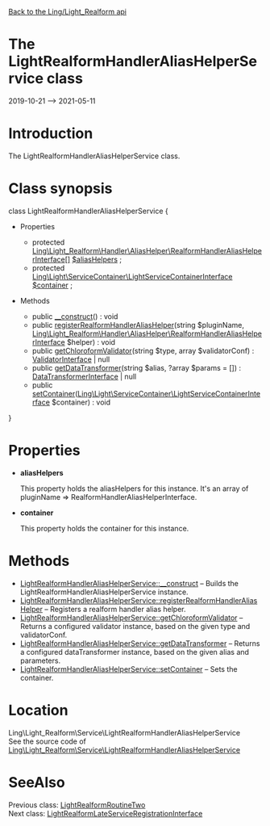 [Back to the Ling/Light_Realform api](https://github.com/lingtalfi/Light_Realform/blob/master/doc/api/Ling/Light_Realform.md)



The LightRealformHandlerAliasHelperService class
================
2019-10-21 --> 2021-05-11






Introduction
============

The LightRealformHandlerAliasHelperService class.



Class synopsis
==============


class <span class="pl-k">LightRealformHandlerAliasHelperService</span>  {

- Properties
    - protected [Ling\Light_Realform\Handler\AliasHelper\RealformHandlerAliasHelperInterface[]](https://github.com/lingtalfi/Light_Realform/blob/master/doc/api/Ling/Light_Realform/Handler/AliasHelper/RealformHandlerAliasHelperInterface.md) [$aliasHelpers](#property-aliasHelpers) ;
    - protected [Ling\Light\ServiceContainer\LightServiceContainerInterface](https://github.com/lingtalfi/Light/blob/master/doc/api/Ling/Light/ServiceContainer/LightServiceContainerInterface.md) [$container](#property-container) ;

- Methods
    - public [__construct](https://github.com/lingtalfi/Light_Realform/blob/master/doc/api/Ling/Light_Realform/Service/LightRealformHandlerAliasHelperService/__construct.md)() : void
    - public [registerRealformHandlerAliasHelper](https://github.com/lingtalfi/Light_Realform/blob/master/doc/api/Ling/Light_Realform/Service/LightRealformHandlerAliasHelperService/registerRealformHandlerAliasHelper.md)(string $pluginName, [Ling\Light_Realform\Handler\AliasHelper\RealformHandlerAliasHelperInterface](https://github.com/lingtalfi/Light_Realform/blob/master/doc/api/Ling/Light_Realform/Handler/AliasHelper/RealformHandlerAliasHelperInterface.md) $helper) : void
    - public [getChloroformValidator](https://github.com/lingtalfi/Light_Realform/blob/master/doc/api/Ling/Light_Realform/Service/LightRealformHandlerAliasHelperService/getChloroformValidator.md)(string $type, array $validatorConf) : [ValidatorInterface](https://github.com/lingtalfi/Chloroform/blob/master/doc/api/Ling/Chloroform/Validator/ValidatorInterface.md) | null
    - public [getDataTransformer](https://github.com/lingtalfi/Light_Realform/blob/master/doc/api/Ling/Light_Realform/Service/LightRealformHandlerAliasHelperService/getDataTransformer.md)(string $alias, ?array $params = []) : [DataTransformerInterface](https://github.com/lingtalfi/Chloroform/blob/master/doc/api/Ling/Chloroform/DataTransformer/DataTransformerInterface.md) | null
    - public [setContainer](https://github.com/lingtalfi/Light_Realform/blob/master/doc/api/Ling/Light_Realform/Service/LightRealformHandlerAliasHelperService/setContainer.md)([Ling\Light\ServiceContainer\LightServiceContainerInterface](https://github.com/lingtalfi/Light/blob/master/doc/api/Ling/Light/ServiceContainer/LightServiceContainerInterface.md) $container) : void

}




Properties
=============

- <span id="property-aliasHelpers"><b>aliasHelpers</b></span>

    This property holds the aliasHelpers for this instance.
    It's an array of pluginName => RealformHandlerAliasHelperInterface.
    
    

- <span id="property-container"><b>container</b></span>

    This property holds the container for this instance.
    
    



Methods
==============

- [LightRealformHandlerAliasHelperService::__construct](https://github.com/lingtalfi/Light_Realform/blob/master/doc/api/Ling/Light_Realform/Service/LightRealformHandlerAliasHelperService/__construct.md) &ndash; Builds the LightRealformHandlerAliasHelperService instance.
- [LightRealformHandlerAliasHelperService::registerRealformHandlerAliasHelper](https://github.com/lingtalfi/Light_Realform/blob/master/doc/api/Ling/Light_Realform/Service/LightRealformHandlerAliasHelperService/registerRealformHandlerAliasHelper.md) &ndash; Registers a realform handler alias helper.
- [LightRealformHandlerAliasHelperService::getChloroformValidator](https://github.com/lingtalfi/Light_Realform/blob/master/doc/api/Ling/Light_Realform/Service/LightRealformHandlerAliasHelperService/getChloroformValidator.md) &ndash; Returns a configured validator instance, based on the given type and validatorConf.
- [LightRealformHandlerAliasHelperService::getDataTransformer](https://github.com/lingtalfi/Light_Realform/blob/master/doc/api/Ling/Light_Realform/Service/LightRealformHandlerAliasHelperService/getDataTransformer.md) &ndash; Returns a configured dataTransformer instance, based on the given alias and parameters.
- [LightRealformHandlerAliasHelperService::setContainer](https://github.com/lingtalfi/Light_Realform/blob/master/doc/api/Ling/Light_Realform/Service/LightRealformHandlerAliasHelperService/setContainer.md) &ndash; Sets the container.





Location
=============
Ling\Light_Realform\Service\LightRealformHandlerAliasHelperService<br>
See the source code of [Ling\Light_Realform\Service\LightRealformHandlerAliasHelperService](https://github.com/lingtalfi/Light_Realform/blob/master/Service/LightRealformHandlerAliasHelperService.php)



SeeAlso
==============
Previous class: [LightRealformRoutineTwo](https://github.com/lingtalfi/Light_Realform/blob/master/doc/api/Ling/Light_Realform/Routine/LightRealformRoutineTwo.md)<br>Next class: [LightRealformLateServiceRegistrationInterface](https://github.com/lingtalfi/Light_Realform/blob/master/doc/api/Ling/Light_Realform/Service/LightRealformLateServiceRegistrationInterface.md)<br>
